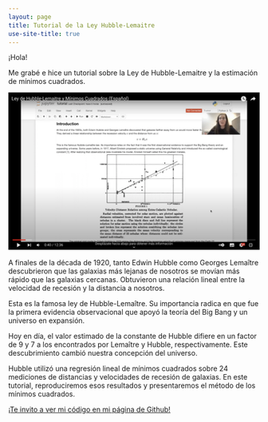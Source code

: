 ```yaml
---
layout: page
title: Tutorial de la Ley Hubble-Lemaitre
use-site-title: true
---
```


¡Hola!

Me grabé e hice un tutorial sobre la Ley de Hubble-Lemaitre y la estimación de mínimos cuadrados.

[![Link de Youtube](img/youtube_Hubble_spanish.png)](https://www.youtube.com/watch?v=uL3Q_zjytqs)


A finales de la década de 1920, tanto Edwin Hubble como Georges Lemaître descubrieron que las galaxias más lejanas de nosotros se movían más rápido que las galaxias cercanas. Obtuvieron una relación lineal entre la velocidad de recesión y la distancia a nosotros.

Esta es la famosa ley de Hubble-Lemaître. Su importancia radica en que fue la primera evidencia observacional que apoyó la teoría del Big Bang y un universo en expansión.

Hoy en día, el valor estimado de la constante de Hubble difiere en un factor de 9 y 7 a los encontrados por Lemaître y Hubble, respectivamente. Este descubrimiento cambió nuestra concepción del universo.

Hubble utilizó una regresión lineal de mínimos cuadrados sobre 24 mediciones de distancias y velocidades de recesión de galaxias. En este tutorial, reproduciremos esos resultados y presentaremos el método de los mínimos cuadrados.

[¡Te invito a ver mi código en mi página de Github!](https://github.com/bernarditaried/Hubble-Lemaitre-Law)

